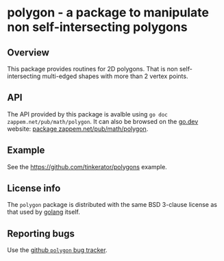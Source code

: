 # polygon - a package to manipulate non self-intersecting polygons

## Overview

This package provides routines for 2D polygons. That is non
self-intersecting multi-edged shapes with more than 2 vertex points.

## API

The API provided by this package is avalble using `go doc
zappem.net/pub/math/polygon`. It can also be browsed on the
[go.dev](http://go.dev) website: [package
zappem.net/pub/math/polygon](https://pkg.go.dev/zappem.net/pub/math/polygon).

## Example

See the https://github.com/tinkerator/polygons example.

## License info

The `polygon` package is distributed with the same BSD 3-clause
license as that used by [golang](https://golang.org/LICENSE) itself.

## Reporting bugs

Use the [github `polygon` bug
tracker](https://github.com/tinkerator/polygon/issues).
